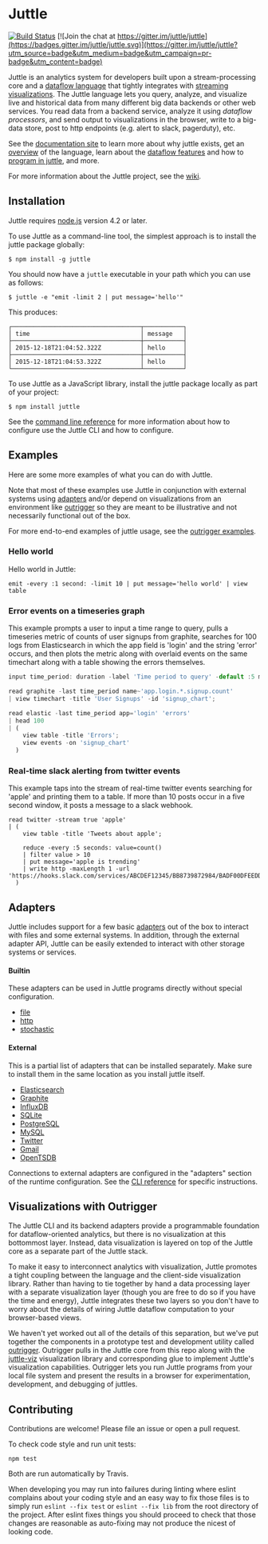 # Juttle

[![Build Status](https://travis-ci.org/juttle/juttle.svg)](https://travis-ci.org/juttle/juttle)
[![Join the chat at https://gitter.im/juttle/juttle](https://badges.gitter.im/juttle/juttle.svg)](https://gitter.im/juttle/juttle?utm_source=badge&utm_medium=badge&utm_campaign=pr-badge&utm_content=badge)

Juttle is an analytics system for developers built upon
a stream-processing core and a
[dataflow language](./docs/concepts/dataflow.md)
that tightly integrates with
[streaming visualizations](http://github.com/juttle/juttle-viz).
The Juttle language lets you query,
analyze, and visualize live and historical data from many different
big data backends or other web services.
You read data from a backend service, analyze it using
*dataflow processors*, and send output to visualizations in the browser, write to a big-data store, post to http endpoints (e.g. alert to slack, pagerduty), etc.

See the [documentation site](https://juttle.github.io/juttle) to learn more about why juttle exists,
get an [overview](https://juttle.github.io/juttle/concepts/overview) of the language, learn about the
[dataflow features](https://juttle.github.io/juttle/concepts/dataflow) and how to [program in juttle](https://juttle.github.io/juttle/concepts/programming_constructs), and more.

For more information about the Juttle project, see the [wiki](https://github.com/juttle/juttle/wiki).

## Installation

Juttle requires [node.js](https://nodejs.org/) version 4.2 or later.

To use Juttle as a command-line tool, the simplest approach is to install the juttle package globally:

```
$ npm install -g juttle
```

You should now have a `juttle` executable in your path which you can use as follows:

```
$ juttle -e "emit -limit 2 | put message='hello'"
```

This produces:

```
┌────────────────────────────────────┬───────────┐
│ time                               │ message   │
├────────────────────────────────────┼───────────┤
│ 2015-12-18T21:04:52.322Z           │ hello     │
├────────────────────────────────────┼───────────┤
│ 2015-12-18T21:04:53.322Z           │ hello     │
└────────────────────────────────────┴───────────┘
```

To use Juttle as a JavaScript library, install the juttle package locally as part of your project:

```
$ npm install juttle
```

See the [command line reference](./docs/reference/cli.md) for more information about how to configure use the Juttle CLI and how to configure.

## Examples

Here are some more examples of what you can do with Juttle.

Note that most of these examples use Juttle in conjunction with external systems
using [adapters](#adapters) and/or depend on visualizations from an environment
like [outrigger](#outrigger) so they are meant to be
illustrative and not necessarily functional out of the box.

For more end-to-end examples of juttle usage, see the [outrigger examples](https://github.com/juttle/outrigger/tree/master/examples).

### Hello world

Hello world in Juttle:

```juttle
emit -every :1 second: -limit 10 | put message='hello world' | view table
```

### Error events on a timeseries graph

This example prompts a user to input a time range to query, pulls a timeseries
metric of counts of user signups from graphite, searches for 100 logs from
Elasticsearch in which the app field is 'login' and the string 'error' occurs,
and then plots the metric along with overlaid events on the same timechart along
with a table showing the errors themselves.

```javascript
input time_period: duration -label 'Time period to query' -default :5 minutes:;

read graphite -last time_period name~'app.login.*.signup.count'
| view timechart -title 'User Signups' -id 'signup_chart';

read elastic -last time_period app='login' 'errors'
| head 100
| (
    view table -title 'Errors';
    view events -on 'signup_chart'
  )
```

### Real-time slack alerting from twitter events

This example taps into the stream of real-time twitter events searching for 'apple' and printing them to a table. If more than 10 posts occur in a five second window, it posts a message to a slack webhook.

```juttle
read twitter -stream true 'apple'
| (
    view table -title 'Tweets about apple';

    reduce -every :5 seconds: value=count()
    | filter value > 10
    | put message='apple is trending'
    | write http -maxLength 1 -url 'https://hooks.slack.com/services/ABCDEF12345/BB8739872984/BADF00DFEEDDAB'
  )
```

<a name="adapters"></a>
## Adapters

Juttle includes support for a few basic [adapters](./docs/adapters/index.md)
out of the box to interact with files and some external systems. In addition,
through the external adapter API, Juttle can be easily extended to interact with
other storage systems or services.

#### Builtin

These adapters can be used in Juttle programs directly without special
configuration.

* [file](./docs/adapters/file.md)
* [http](./docs/adapters/http.md)
* [stochastic](./docs/adapters/stochastic.md)

#### External

This is a partial list of adapters that can be installed separately. Make sure to install them in the same location as you install juttle itself.

* [Elasticsearch](https://github.com/juttle/juttle-elastic-adapter/)
* [Graphite](https://github.com/juttle/juttle-graphite-adapter/)
* [InfluxDB](https://github.com/juttle/juttle-influx-adapter/)
* [SQLite](https://github.com/juttle/juttle-sqlite-adapter/)
* [PostgreSQL](https://github.com/juttle/juttle-postgres-adapter/)
* [MySQL](https://github.com/juttle/juttle-mysql-adapter/)
* [Twitter](https://github.com/juttle/juttle-twitter-adapter/)
* [Gmail](https://github.com/juttle/juttle-gmail-adapter/)
* [OpenTSDB](https://github.com/juttle/juttle-opentsdb-adapter/)

Connections to external adapters are configured in the "adapters" section of the runtime configuration. See the [CLI reference](./docs/reference/cli.md) for specific instructions.

<a name="outrigger"></a>
## Visualizations with Outrigger

The Juttle CLI and its backend adapters provide a
programmable foundation for dataflow-oriented analytics, but there is no
visualization at this bottommost layer.  Instead, data visualization is
layered on top of the Juttle core as a separate part of the Juttle stack.

To make it easy to interconnect analytics with visualization,
Juttle promotes a tight coupling between the language and the client-side
visualization library.  Rather than
having to tie together by hand a data processing layer with a separate
visualization layer (though you are free to do so if you have the time
and energy), Juttle integrates these two layers
so you don't have to worry about the details
of wiring Juttle dataflow computation to your browser-based views.

We haven't yet worked out all of the details of this separation, but
we've put together the components in a prototype test and development utility
called [outrigger](https://github.com/juttle/outrigger).
Outrigger pulls in the Juttle core from this repo along with
the [juttle-viz](https://github.com/juttle/juttle-viz) visualization library and corresponding glue
to implement Juttle's visualization capabilities.
Outrigger lets you run Juttle programs from your local file system
and present the results in a browser for experimentation, development,
and debugging of juttles.

## Contributing

Contributions are welcome! Please file an issue or open a pull request.

To check code style and run unit tests:
```
npm test
```

Both are run automatically by Travis.

When developing you may run into failures during linting where eslint complains
about your coding style and an easy way to fix those files is to simply run
`eslint --fix test` or `eslint --fix lib` from the root directory of the project.
After eslint fixes things you should proceed to check that those changes are
reasonable as auto-fixing may not produce the nicest of looking code.
